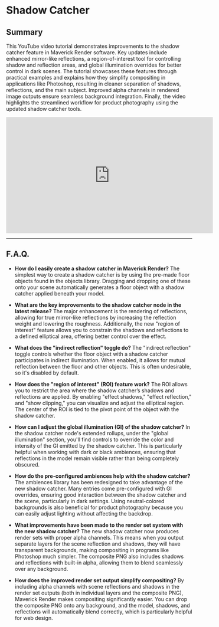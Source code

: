 # Shadow Catcher

## Summary

This YouTube video tutorial demonstrates improvements to the shadow catcher feature in Maverick Render software. Key updates include enhanced mirror-like reflections, a region-of-interest tool for controlling shadow and reflection areas, and global illumination overrides for better control in dark scenes. The tutorial showcases these features through practical examples and explains how they simplify compositing in applications like Photoshop, resulting in cleaner separation of shadows, reflections, and the main subject. Improved alpha channels in rendered image outputs ensure seamless background integration. Finally, the video highlights the streamlined workflow for product photography using the updated shadow catcher tools.

<iframe width="560" height="315" src="https://www.youtube.com/embed/pohPiuQiRHc?si=1SVm6AqQXt-TEV_v" title="YouTube video player" frameborder="0" allow="accelerometer; autoplay; clipboard-write; encrypted-media; gyroscope; picture-in-picture; web-share" referrerpolicy="strict-origin-when-cross-origin" allowfullscreen></iframe>

---

## F.A.Q.

- **How do I easily create a shadow catcher in Maverick Render?**
The simplest way to create a shadow catcher is by using the pre-made floor objects found in the objects library. Dragging and dropping one of these onto your scene automatically generates a floor object with a shadow catcher applied beneath your model.

- **What are the key improvements to the shadow catcher node in the latest release?**
The major enhancement is the rendering of reflections, allowing for true mirror-like reflections by increasing the reflection weight and lowering the roughness. Additionally, the new "region of interest" feature allows you to constrain the shadows and reflections to a defined elliptical area, offering better control over the effect.

- **What does the "indirect reflection" toggle do?**
The "indirect reflection" toggle controls whether the floor object with a shadow catcher participates in indirect illumination. When enabled, it allows for mutual reflection between the floor and other objects. This is often undesirable, so it's disabled by default.

- **How does the "region of interest" (ROI) feature work?**
The ROI allows you to restrict the area where the shadow catcher’s shadows and reflections are applied. By enabling "effect shadows," "effect reflection," and "show clipping," you can visualize and adjust the elliptical region. The center of the ROI is tied to the pivot point of the object with the shadow catcher.

- **How can I adjust the global illumination (GI) of the shadow catcher?**
In the shadow catcher node's extended rollups, under the "global illumination" section, you'll find controls to override the color and intensity of the GI emitted by the shadow catcher. This is particularly helpful when working with dark or black ambiences, ensuring that reflections in the model remain visible rather than being completely obscured.

- **How do the pre-configured ambiences help with the shadow catcher?**
The ambiences library has been redesigned to take advantage of the new shadow catcher. Many entries come pre-configured with GI overrides, ensuring good interaction between the shadow catcher and the scene, particularly in dark settings. Using neutral-colored backgrounds is also beneficial for product photography because you can easily adjust lighting without affecting the backdrop.

- **What improvements have been made to the render set system with the new shadow catcher?**
The new shadow catcher now produces render sets with proper alpha channels. This means when you output separate layers for the scene reflection and shadows, they will have transparent backgrounds, making compositing in programs like Photoshop much simpler. The composite PNG also includes shadows and reflections with built-in alpha, allowing them to blend seamlessly over any background.

- **How does the improved render set output simplify compositing?**
By including alpha channels with scene reflections and shadows in the render set outputs (both in individual layers and the composite PNG), Maverick Render makes compositing significantly easier. You can drop the composite PNG onto any background, and the model, shadows, and reflections will automatically blend correctly, which is particularly helpful for web design.